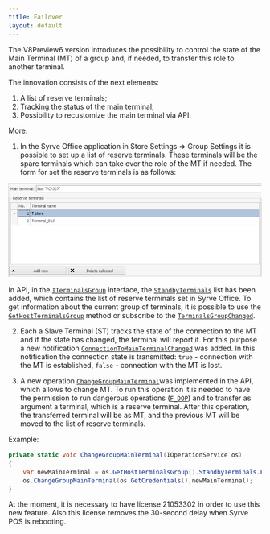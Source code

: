 ```yaml
---
title: Failover
layout: default
---
```


The V8Preview6 version introduces the possibility to control the state of the Main Terminal (MT) of a group and, if needed, to transfer this role to another terminal.

The innovation consists of the next elements:

1.	A list of reserve terminals;
2.	Tracking the status of the main terminal;
3.	Possibility to recustomize the main terminal via API.

More:

1) In the Syrve Office application in Store Settings => Group Settings it is possible to set up a list of reserve terminals. These terminals will be the spare  terminals which can take over the role of the MT if needed. The form for set the reserve terminals is as follows:

![ext_number](../../img/faultTolerance/StandbyTerminalsWindow.png)

In API, in the [`ITerminalsGroup`](https://syrve.github.io/front.api.sdk/v8/html/T_Resto_Front_Api_Data_Organization_ITerminalsGroup.htm ) interface, the [`StandbyTerminals`](https://syrve.github.io/front.api.sdk/v8/html/P_Resto_Front_Api_Data_Organization_ITerminalsGroup_StandbyTerminals.htm) list has been added, which contains the list of reserve terminals set in Syrve Office. To get information about the current group of terminals, it is possible to use the [`GetHostTerminalsGroup`](https://syrve.github.io/front.api.sdk/v8/html/M_Resto_Front_Api_IOperationService_GetHostTerminalsGroup.htm) method or subscribe to the [`TerminalsGroupChanged`](https://syrve.github.io/front.api.sdk/v8/html/P_Resto_Front_Api_INotificationService_TerminalsGroupChanged.htm).

2) Each a Slave Terminal (ST) tracks the state of the connection to the MT and if the state has changed, the terminal will report it. For this purpose a new notification [`ConnectionToMainTerminalChanged`](https://syrve.github.io/front.api.sdk/v8/html/P_Resto_Front_Api_INotificationService_ConnectionToMainTerminalChanged.htm) was added. In this notification the connection state is transmitted: `true` - connection with the MT is established, `false` - connection with the MT is lost.

3) A new operation [`ChangeGroupMainTerminal`](https://syrve.github.io/front.api.sdk/v8/html/M_Resto_Front_Api_IOperationService_ChangeGroupMainTerminal.htm)was implemented in the API, which allows to change MT. To run this operation it is needed to have the permission to run dangerous operations ([`F_DOP`](https://en.syrve.help/articles/#!office-8-5/topic-745)) and to transfer as argument a terminal, which is a reserve terminal. After this operation, the transferred terminal will be as MT, and the previous MT will be moved to the list of reserve terminals.

Example:
```cs
private static void ChangeGroupMainTerminal(IOperationService os)
{
	var newMainTerminal = os.GetHostTerminalsGroup().StandbyTerminals.First();
	os.ChangeGroupMainTerminal(os.GetCredentials(),newMainTerminal);
}
```

At the moment, it is necessary to have license 21053302 in order to use this new feature. Also this license removes the 30-second delay when Syrve POS is rebooting.
